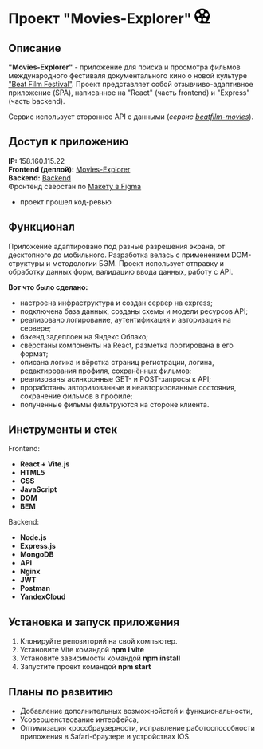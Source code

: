 # Проект "Movies-Explorer" <img src="src/images/film.png" width="30px" height="30px" alt="Книги"/>

## Описание

**"Movies-Explorer"** - приложение для поиска и просмотра фильмов международного фестиваля документального кино о новой культуре ["Beat Film Festival"](https://beatfilmfestival.ru/). Проект представляет собой отзывчиво-адаптивное приложение (SPA), написанное на "React" (часть frontend) и "Express" (часть backend).

Сервис использует стороннее API с данными (_сервис [beatfilm-movies](https://api.nomoreparties.co/beatfilm-movies)_).

## Доступ к приложению

**IP:** 158.160.115.22  
**Frontend (деплой):** [Movies-Explorer](https://zarmovies.nomoredomainsrocks.ru)  
**Backend:** [Backend](https://github.com/EvgenyZaryanov/movies-explorer-api)  
Фронтенд сверстан по [Макету в Figma](<https://www.figma.com/file/muHBdaOkBPY9EilVzglJ5G/%D0%94%D0%B8%D0%BF%D0%BB%D0%BE%D0%BC%D0%BD%D1%8B%D0%B9-%D0%BF%D1%80%D0%BE%D0%B5%D0%BA%D1%82-(Copy)?type=design&node-id=1-7266&mode=dev>)

- проект прошел код-ревью

## Функционал

Приложение адаптировано под разные разрешения экрана, от десктопного до мобильного.
Разработка велась с применением DOM-структуры и методологии БЭМ. Проект использует отправку и обработку данных форм, валидацию ввода данных, работу с API.

**Вот что было сделано:**

- настроена инфраструктура и создан сервер на express;
- подключена база данных, созданы схемы и модели ресурсов API;
- реализовано логирование, аутентификация и авторизация на сервере;
- бэкенд задеплоен на Яндекс Облако;
- свёрстаны компоненты на React, разметка портирована в его формат;
- описана логика и вёрстка страниц регистрации, логина, редактирования профиля, сохранённых фильмов;
- реализованы асинхронные GET- и POST-запросы к API;
- проработаны авторизованные и неавторизованные состояния, сохранение фильмов в профиле;
- полученные фильмы фильтруются на стороне клиента.

## Инструменты и стек

Frontend:

- **React + Vite.js**
- **HTML5**
- **CSS**
- **JavaScript**
- **DOM**
- **BEM**

Backend:

- **Node.js**
- **Express.js**
- **MongoDB**
- **API**
- **Nginx**
- **JWT**
- **Postman**
- **YandexCloud**

## Установка и запуск приложения

1. Клонируйте репозиторий на свой компьютер.
2. Установите Vite командой **npm i vite**
3. Установите зависимости командой **npm install**
4. Запустите проект командой **npm start**

## Планы по развитию

- Добавление дополнительных возможнойстей и функциональности,
- Усовершенствование интерфейса,
- Оптимизация кроссбраузерности, исправление работоспособности приложения в Safari-браузере и устройствах IOS.
